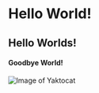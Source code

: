 # Hello World!
## Hello Worlds!
#### Goodbye World!

![Image of Yaktocat](https://octodex.github.com/images/yaktocat.png)
